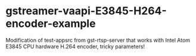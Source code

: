 # gstreamer-vaapi-E3845-H264-encoder-example
Modification of test-appsrc from gst-rtsp-server that works with Intel Atom E3845 CPU hardware H.264 encoder, tricky parameters!
